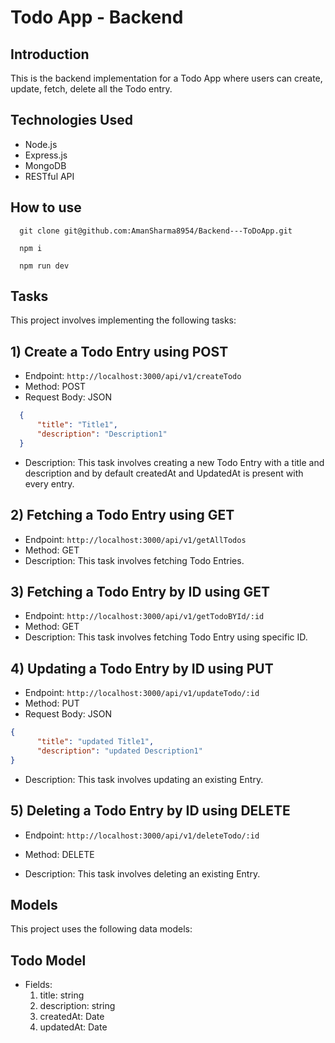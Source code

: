 # Todo App - Backend

## Introduction

This is the backend implementation for a Todo App where users can create, update, fetch, delete all the Todo entry.

## Technologies Used

- Node.js
- Express.js
- MongoDB
- RESTful API

## How to use
```
  git clone git@github.com:AmanSharma8954/Backend---ToDoApp.git

  npm i

  npm run dev
```

## Tasks

This project involves implementing the following tasks:

## 1) Create a Todo Entry using POST

- Endpoint: ```http://localhost:3000/api/v1/createTodo```
- Method: POST
- Request Body: JSON
```json
  {
      "title": "Title1",
      "description": "Description1"
  }
```
- Description: This task involves creating a new Todo Entry with a title and description and by default createdAt and UpdatedAt is present with every entry.

## 2) Fetching a Todo Entry using GET
- Endpoint: ```http://localhost:3000/api/v1/getAllTodos```
- Method: GET
- Description: This task involves fetching Todo Entries.
  
## 3) Fetching a Todo Entry by ID using GET
- Endpoint: ```http://localhost:3000/api/v1/getTodoBYId/:id```
- Method: GET
- Description: This task involves fetching Todo Entry using specific ID.
  
## 4) Updating a Todo Entry by ID using PUT
- Endpoint: ```http://localhost:3000/api/v1/updateTodo/:id```
- Method: PUT
- Request Body: JSON
```json
{
      "title": "updated Title1",
      "description": "updated Description1"
}
```
- Description: This task involves updating an existing Entry.

## 5) Deleting a Todo Entry by ID using DELETE
- Endpoint: ```http://localhost:3000/api/v1/deleteTodo/:id```
- Method: DELETE

- Description: This task involves deleting an existing Entry.


## Models
This project uses the following data models:

## Todo Model
- Fields:
  1. title: string
  2. description: string
  3. createdAt: Date
  4. updatedAt: Date
